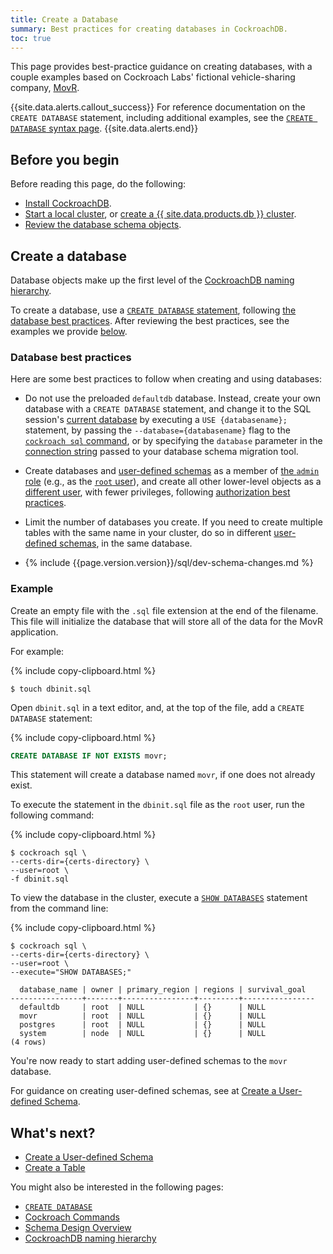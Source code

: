 ```yaml
---
title: Create a Database
summary: Best practices for creating databases in CockroachDB.
toc: true
---
```


This page provides best-practice guidance on creating databases, with a couple examples based on Cockroach Labs' fictional vehicle-sharing company, [MovR](movr.html).

{{site.data.alerts.callout_success}}
For reference documentation on the `CREATE DATABASE` statement, including additional examples, see the [`CREATE DATABASE` syntax page](create-database.html).
{{site.data.alerts.end}}

## Before you begin

Before reading this page, do the following:

- [Install CockroachDB](install-cockroachdb.html).
- [Start a local cluster](secure-a-cluster.html), or [create a {{ site.data.products.db }} cluster](../cockroachcloud/create-your-cluster.html).
- [Review the database schema objects](schema-design-overview.html).

## Create a database

Database objects make up the first level of the [CockroachDB naming hierarchy](sql-name-resolution.html#naming-hierarchy).

To create a database, use a [`CREATE DATABASE` statement](create-database.html), following [the database best practices](#database-best-practices). After reviewing the best practices, see the examples we provide [below](#example).

### Database best practices

Here are some best practices to follow when creating and using databases:

- Do not use the preloaded `defaultdb` database. Instead, create your own database with a `CREATE DATABASE` statement, and change it to the SQL session's [current database](sql-name-resolution.html#current-database) by executing a `USE {databasename};` statement, by passing the `--database={databasename}` flag to the [`cockroach sql` command](cockroach-sql.html#general), or by specifying the `database` parameter in the [connection string](connection-parameters.html#connect-using-a-url) passed to your database schema migration tool.

- Create databases and [user-defined schemas](schema-design-schema.html) as a member of [the `admin` role](security-reference/authorization.html#admin-role) (e.g., as the [`root` user](authorization.html#root-user)), and create all other lower-level objects as a [different user](schema-design-overview.html#controlling-access-to-objects), with fewer privileges, following [authorization best practices](authorization.html#authorization-best-practices).

- Limit the number of databases you create. If you need to create multiple tables with the same name in your cluster, do so in different [user-defined schemas](schema-design-schema.html), in the same database.

- {% include {{page.version.version}}/sql/dev-schema-changes.md %}

### Example

Create an empty file with the `.sql` file extension at the end of the filename. This file will initialize the database that will store all of the data for the MovR application.

For example:

{% include copy-clipboard.html %}
~~~ shell
$ touch dbinit.sql
~~~

Open `dbinit.sql` in a text editor, and, at the top of the file, add a `CREATE DATABASE` statement:

{% include copy-clipboard.html %}
~~~ sql
CREATE DATABASE IF NOT EXISTS movr;
~~~

This statement will create a database named `movr`, if one does not already exist.

To execute the statement in the `dbinit.sql` file as the `root` user, run the following command:

{% include copy-clipboard.html %}
~~~ shell
$ cockroach sql \
--certs-dir={certs-directory} \
--user=root \
-f dbinit.sql
~~~

To view the database in the cluster, execute a [`SHOW DATABASES`](show-databases.html) statement from the command line:

{% include copy-clipboard.html %}
~~~ shell
$ cockroach sql \
--certs-dir={certs-directory} \
--user=root \
--execute="SHOW DATABASES;"
~~~

~~~
  database_name | owner | primary_region | regions | survival_goal
----------------+-------+----------------+---------+----------------
  defaultdb     | root  | NULL           | {}      | NULL
  movr          | root  | NULL           | {}      | NULL
  postgres      | root  | NULL           | {}      | NULL
  system        | node  | NULL           | {}      | NULL
(4 rows)
~~~

You're now ready to start adding user-defined schemas to the `movr` database.

For guidance on creating user-defined schemas, see at [Create a User-defined Schema](schema-design-schema.html).

## What's next?

- [Create a User-defined Schema](schema-design-schema.html)
- [Create a Table](schema-design-table.html)

You might also be interested in the following pages:

- [`CREATE DATABASE`](create-database.html)
- [Cockroach Commands](cockroach-commands.html)
- [Schema Design Overview](schema-design-overview.html)
- [CockroachDB naming hierarchy](sql-name-resolution.html#naming-hierarchy)
